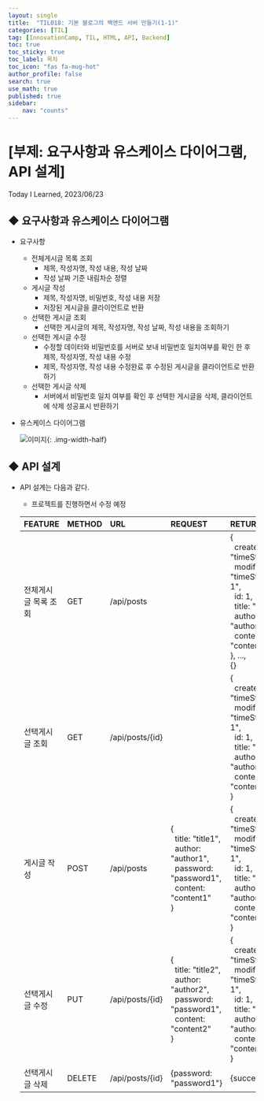```yaml
---
layout: single
title:  "TIL018: 기본 블로그의 백앤드 서버 만들기(1-1)"
categories: [TIL]
tag: [InnovationCamp, TIL, HTML, API, Backend] 
toc: true
toc_sticky: true
toc_label: 목차
toc_icon: "fas fa-mug-hot"
author_profile: false
search: true
use_math: true
published: true
sidebar:
    nav: "counts"
---
```


# [부제: 요구사항과 유스케이스 다이어그램, API 설계]
Today I Learned, 2023/06/23

## ◆ 요구사항과 유스케이스 다이어그램
- 요구사항
  - 전체게시글 목록 조회
    - 제목, 작성자명, 작성 내용, 작성 날짜
    - 작성 날짜 기준 내림차순 정렬
  - 게시글 작성
    - 제목, 작성자명, 비밀번호, 작성 내용 저장
    - 저장된 게시글을 클라이언트로 반환
  - 선택한 게시글 조회
    - 선택한 게시글의 제목, 작성자명, 작성 날짜, 작성 내용을 조회하기
  - 선택한 게시글 수정
    - 수정할 데이터와 비밀번호를 서버로 보내 비밀번호 일치여부를 확인 한 후 제목, 작성자명, 작성 내용 수정
    - 제목, 작성자명, 작성 내용 수정완료 후 수정된 게시글을 클라이언트로 반환하기
  - 선택한 게시글 삭제
    - 서버에서 비밀번호 일치 여부를 확인 후 선택한 게시글을 삭제, 클라이언트에 삭제 성공표시 반환하기

- 유스케이스 다이어그램 

  ![이미지]({{site.url}}/assets/images/forPosts/UseCase.png){: .img-width-half}


## ◆ API 설계
- API 설계는 다음과 같다.
  - 프로젝트를 진행하면서 수정 예정

  |FEATURE|METHOD|URL|REQUEST|RETURN|
  |:---|:---|:---|:---|:---|
  |전체게시글 목록 조회|GET|/api/posts| |{<br>&nbsp;&nbsp;createdAt: "timeStamped1",<br>&nbsp;&nbsp;modifiedAt: "timeStamped1-1",<br>&nbsp;&nbsp;id: 1,<br>&nbsp;&nbsp;title: "title1", <br>&nbsp;&nbsp;author: "author1",<br>&nbsp;&nbsp;content: "content1" <br>}, ..., <br>{}|
  |선택게시글 조회|GET|/api/posts/{id}| |{<br>&nbsp;&nbsp;createdAt: "timeStamped1",<br>&nbsp;&nbsp;modifiedAt: "timeStamped1-1",<br>&nbsp;&nbsp;id: 1,<br>&nbsp;&nbsp;title: "title1", <br>&nbsp;&nbsp;author: "author1",<br>&nbsp;&nbsp;content: "content1" <br>}|
  |게시글 작성|POST|/api/posts|{<br>&nbsp;&nbsp;title: "title1", <br>&nbsp;&nbsp;author: "author1",<br>&nbsp;&nbsp;password: "password1", <br>&nbsp;&nbsp;content: "content1" <br>}|{<br>&nbsp;&nbsp;createdAt: "timeStamped1",<br>&nbsp;&nbsp;modifiedAt: "timeStamped1-1",<br>&nbsp;&nbsp;id: 1,<br>&nbsp;&nbsp;title: "title1", <br>&nbsp;&nbsp;author: "author1",<br>&nbsp;&nbsp;content: "content1" <br>}|
  |선택게시글 수정|PUT|/api/posts/{id}|{<br>&nbsp;&nbsp;title: "title2", <br>&nbsp;&nbsp;author: "author2",<br>&nbsp;&nbsp;password: "password1", <br>&nbsp;&nbsp;content: "content2" <br>}|{<br>&nbsp;&nbsp;createdAt: "timeStamped1",<br>&nbsp;&nbsp;modifiedAt: "timeStamped2-1",<br>&nbsp;&nbsp;id: 1,<br>&nbsp;&nbsp;title: "title2", <br>&nbsp;&nbsp;author: "author2",<br>&nbsp;&nbsp;content: "content2" <br>}|
  |선택게시글 삭제|DELETE|/api/posts/{id}|{password: "password1"}|{success: "true"}|

